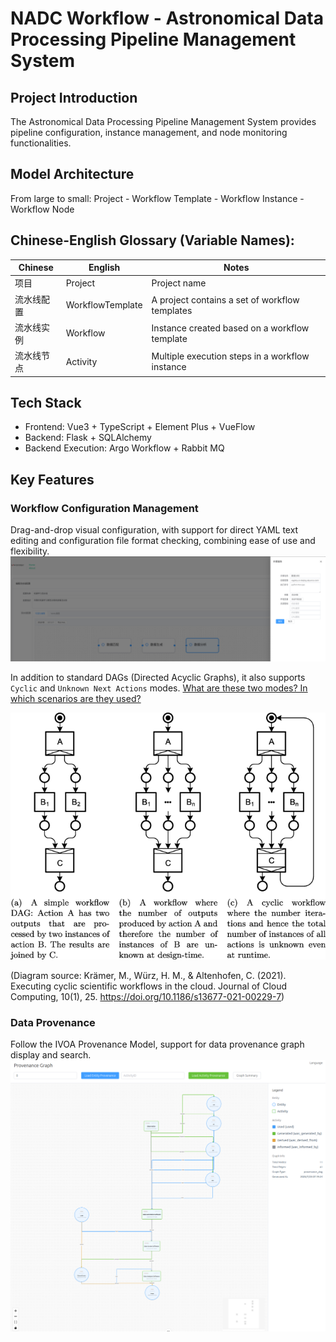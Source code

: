 # NADC Workflow - Astronomical Data Processing Pipeline Management System

## Project Introduction

The Astronomical Data Processing Pipeline Management System provides pipeline configuration, instance management, and node monitoring functionalities.

## Model Architecture

From large to small: Project - Workflow Template - Workflow Instance - Workflow Node

## Chinese-English Glossary (Variable Names):

| Chinese    | English          | Notes                                           |
| ---------- | ---------------- | ----------------------------------------------- |
| 项目       | Project          | Project name                                    |
| 流水线配置 | WorkflowTemplate | A project contains a set of workflow templates  |
| 流水线实例 | Workflow         | Instance created based on a workflow template   |
| 流水线节点 | Activity         | Multiple execution steps in a workflow instance |

## Tech Stack

- Frontend: Vue3 + TypeScript + Element Plus + VueFlow
- Backend: Flask + SQLAlchemy
- Backend Execution: Argo Workflow + Rabbit MQ

## Key Features

### Workflow Configuration Management

Drag-and-drop visual configuration, with support for direct YAML text editing and configuration file format checking, combining ease of use and flexibility.
![Visual Configuration](./README_img/visualized_orc.png)

In addition to standard DAGs (Directed Acyclic Graphs), it also supports `Cyclic` and `Unknown Next Actions` modes. [What are these two modes? In which scenarios are they used?](https://journalofcloudcomputing.springeropen.com/articles/10.1186/s13677-021-00229-7)

![Not Only DAG](./README_img/not_only_DAG.png)

(Diagram source: Krämer, M., Würz, H. M., & Altenhofen, C. (2021). Executing cyclic scientific workflows in the cloud. Journal of Cloud Computing, 10(1), 25. https://doi.org/10.1186/s13677-021-00229-7)

### Data Provenance

Follow the IVOA Provenance Model, support for data provenance graph display and search.
![Data Provenance](./README_img/provenance_graph.png)
